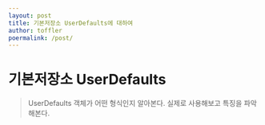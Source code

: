 ```yaml
---
layout: post
title: 기본저장소 UserDefaults에 대하여
author: toffler
poermalink: /post/
---
```


# 기본저장소 UserDefaults
>  UserDefaults 객체가 어떤 형식인지 알아본다.
> 실제로 사용해보고 특징을 파악해본다.


